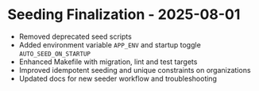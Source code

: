 # Seeding Finalization - 2025-08-01

- Removed deprecated seed scripts
- Added environment variable `APP_ENV` and startup toggle `AUTO_SEED_ON_STARTUP`
- Enhanced Makefile with migration, lint and test targets
- Improved idempotent seeding and unique constraints on organizations
- Updated docs for new seeder workflow and troubleshooting
